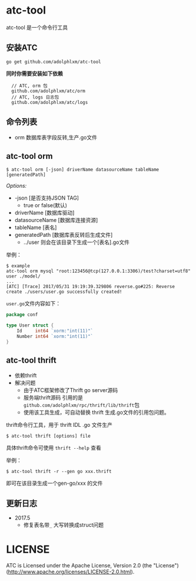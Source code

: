 # atc-tool

atc-tool 是一个命令行工具

## 安装ATC

    go get github.com/adolphlxm/atc-tool
    
  **同时你需要安装如下依赖**
  
  ```config 
    // ATC, orm 包
    github.com/adolphlxm/atc/orm
    // ATC, logs 日志包
    github.com/adolphlxm/atc/logs
  ```
   
## 命令列表
* orm 数据库表字段反转,生产.go文件

## atc-tool orm

    $ atc-tool orm [-json] driverName datasourceName tableName [generatedPath]
 
 *Options:*
 
 * -json [是否支持JSON TAG]
    - true or false(默认) 
 * driverName [数据库驱动]
 * datasourceName [数据库连接资源]
 * tableName [表名]
 * generatedPath [数据库表反转后生成文件]
    - ../user 则会在该目录下生成一个[表名].go文件
    
举例：

    $ example
    atc-tool orm mysql "root:123456@tcp(127.0.0.1:3306)/test?charset=utf8" user ./model/
    ...
    [ATC] [Trace] 2017/05/31 19:19:39.329806 reverse.go#225: Reverse create ./users/user.go successfully created!


`user.go`文件内容如下：

```go
package conf

type User struct {
	Id     int64 `xorm:"int(11)"`
	Number int64 `xorm:"int(11)"`
}

```

## atc-tool thrift

* 依赖thrift
* 解决问题
    - 由于ATC框架修改了Thrift go server源码
    - 服务端thrift源码 引用的是 `github.com/adolphlxm/rpc/thrift/lib/thrift`包
    - 使用该工具生成，可自动替换 thrift 生成.go文件的引用包问题。

thrift命令行工具，用于 thrift IDL .go 文件生产

    $ atc-tool thrift [options] file
    
具体thrift命令可使用 `thrift --help` 查看

举例：

    $ atc-tool thrift -r --gen go xxx.thrift
    
即可在该目录生成一个gen-go/xxx 的文件

## 更新日志

* 2017.5 
    - 修复表名带`_` 大写转换成struct问题
    
# LICENSE

ATC is Licensed under the Apache License, Version 2.0 (the "License")
(http://www.apache.org/licenses/LICENSE-2.0.html).